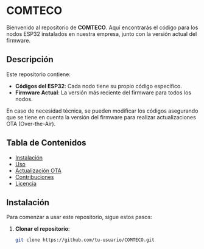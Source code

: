 # COMTECO

Bienvenido al repositorio de **COMTECO**. Aquí encontrarás el código para los nodos ESP32 instalados en nuestra empresa, junto con la versión actual del firmware.

## Descripción

Este repositorio contiene:
- **Códigos del ESP32**: Cada nodo tiene su propio código específico.
- **Firmware Actual**: La versión más reciente del firmware para todos los nodos.

En caso de necesidad técnica, se pueden modificar los códigos asegurando que se tiene en cuenta la versión del firmware para realizar actualizaciones OTA (Over-the-Air).

## Tabla de Contenidos

- [Instalación](#instalación)
- [Uso](#uso)
- [Actualización OTA](#actualización-ota)
- [Contribuciones](#contribuciones)
- [Licencia](#licencia)

## Instalación

Para comenzar a usar este repositorio, sigue estos pasos:

1. **Clonar el repositorio**:
   ```bash
   git clone https://github.com/tu-usuario/COMTECO.git
